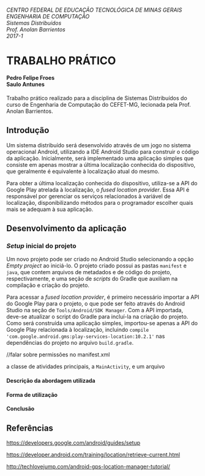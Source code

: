 ###### CENTRO FEDERAL DE EDUCAÇÃO TECNOLÓGICA DE MINAS GERAIS <br> ENGENHARIA DE COMPUTAÇÃO <br> Sistemas Distribuídos <br> Prof. Anolan Barrientos <br> 2017-1

# TRABALHO PRÁTICO

#### Pedro Felipe Froes <br> Saulo Antunes

Trabalho prático realizado para a disciplina de Sistemas Distribuídos do curso de Engenharia de Computação do CEFET-MG, lecionada pela Prof. Anolan Barrientos.

## Introdução

Um sistema distribuído será desenvolvido através de um jogo no sistema operacional Android, utilizando a IDE Android Studio para construir o código da aplicação. Inicialmente, será implementado uma aplicação simples que consiste em apenas mostrar a última localização conhecida do dispositivo, que geralmente é equivalente à localização atual do mesmo.

Para obter a última localização conhecida do dispositivo, utiliza-se a API do Google Play atrelada à localização, o _fused location provider_. Essa API é responsável por gerenciar os serviços relacionados à variável de localização, disponibilizando métodos para o programador escolher quais mais se adequam à sua aplicação.

## Desenvolvimento da aplicação

### _Setup_ inicial do projeto

Um novo projeto pode ser criado no Android Studio selecionando a opção _Empty project_ ao iniciá-lo. O projeto criado possui as pastas `manifest` e `java`, que contem arquivos de metadados e de código do projeto, respectivamente, e uma seção de _scripts_ do Gradle que auxiliam na compilação e criação do projeto.

Para acessar a _fused location provider_, é primeiro necessário importar a API do Google Play para o projeto, o que pode ser feito através do Android Studio na seção de `Tools/Android/SDK Manager`. Com a API importada, deve-se atualizar o script do Gradle para incluí-la na criação do projeto. Como será construída uma aplicação simples, importou-se apenas a API do Google Play relacionada à localização, incluindo `compile 'com.google.android.gms:play-services-location:10.2.1'` nas dependências do projeto no arquivo `build.gradle`.

//falar sobre permissões no manifest.xml

 a classe de atividades principais, a `MainActivity`, e um arquivo 

#### Descrição da abordagem utilizada

#### Forma de utilização

#### Conclusão

## Referências

https://developers.google.com/android/guides/setup

https://developer.android.com/training/location/retrieve-current.html

http://techlovejump.com/android-gps-location-manager-tutorial/